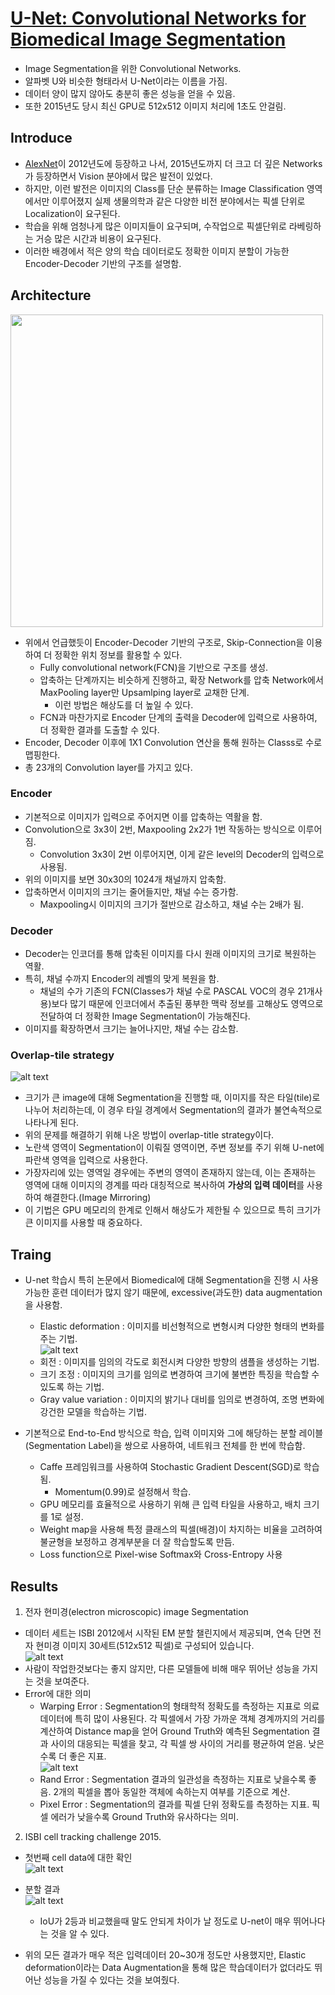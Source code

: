 # [U-Net: Convolutional Networks for Biomedical Image Segmentation](https://arxiv.org/pdf/1505.04597)
* Image Segmentation을 위한 Convolutional Networks.
* 알파벳 U와 비슷한 형태라서 U-Net이라는 이름을 가짐.
* 데이터 양이 많지 않아도 충분히 좋은 성능을 얻을 수 있음.
* 또한 2015년도 당시 최신 GPU로 512x512 이미지 처리에 1초도 안걸림.


## Introduce
* [AlexNet](https://proceedings.neurips.cc/paper_files/paper/2012/file/c399862d3b9d6b76c8436e924a68c45b-Paper.pdf)이 2012년도에 등장하고 나서, 2015년도까지 더 크고 더 깊은 Networks가 등장하면서 Vision 분야에서 많은 발전이 있었다.
* 하지만, 이런 발전은 이미지의 Class를 단순 분류하는 Image Classification 영역에서만 이루어졌지 실제 생물의학과 같은 다양한 비전 분야에서는 픽셀 단위로 Localization이 요구된다.
* 학습을 위해 엄청나게 많은 이미지들이 요구되며, 수작업으로 픽셀단위로 라베링하는 거승 많은 시간과 비용이 요구된다.
* 이러한 배경에서 적은 양의 학습 데이터로도 정확한 이미지 분할이 가능한 Encoder-Decoder 기반의 구조를 설명함.

## Architecture
<img src='imgs/u_net_archi.png' height= 500px>

* 위에서 언급했듯이 Encoder-Decoder 기반의 구조로, Skip-Connection을 이용하여 더 정확한 위치 정보를 활용할 수 있다.
    * Fully convolutional network(FCN)을 기반으로 구조를 생성.
    * 압축하는 단계까지는 비슷하게 진행하고, 확장 Network를 압축 Network에서 MaxPooling layer만 Upsamlping layer로 교채한 단계.
        * 이런 방법은 해상도를 더 높일 수 있다.
    * FCN과 마찬가지로 Encoder 단계의 출력을 Decoder에 입력으로 사용하여, 더 정확한 결과를 도출할 수 있다.
* Encoder, Decoder 이후에 1X1 Convolution 연산을 통해 원하는 Classs로 수로 맵핑한다.
* 총 23개의 Convolution layer를 가지고 있다.

### Encoder
* 기본적으로 이미지가 입력으로 주어지면 이를 압축하는 역활을 함.
* Convolution으로 3x3이 2번, Maxpooling 2x2가 1번 작동하는 방식으로 이루어짐.
    * Convolution 3x3이 2번 이루어지면, 이게 같은 level의 Decoder의 입력으로 사용됨.
* 위의 이미지를 보면 30x30의 1024개 채널까지 압축함.
* 압축하면서 이미지의 크기는 줄어들지만, 채널 수는 증가함.
    * Maxpooling시 이미지의 크기가 절반으로 감소하고, 채널 수는 2배가 됨.

### Decoder 
* Decoder는 인코더를 통해 압축된 이미지를 다시 원래 이미지의 크기로 복원하는 역활.
* 특히, 채널 수까지 Encoder의 레벨의 맞게 복원을 함.
    * 채널의 수가 기존의 FCN(Classes가 채널 수로 PASCAL VOC의 경우 21개사용)보다 많기 때문에 인코더에서 추출된 풍부한 맥락 정보를 고해상도 영역으로 전달하여 더 정확한 Image Segmentation이 가능해진다.
* 이미지를 확장하면서 크기는 늘어나지만, 채널 수는 감소함.

### Overlap-tile strategy  
![alt text](imgs/overlap.png)  
* 크기가 큰 image에 대해 Segmentation을 진행할 때, 이미지를 작은 타일(tile)로 나누어 처리하는데, 이 경우 타일 경계에서 Segmentation의 결과가 불연속적으로 나타나게 된다.
* 위의 문제를 해결하기 위해 나온 방법이 overlap-title strategy이다.
* 노란색 영역이 Segmentation이 이뤄질 영역이면, 주변 정보를 주기 위해 U-net에 파란색 영역을 입력으로 사용한다.
* 가장자리에 있는 영역일 경우에는 주변의 영역이 존재하지 않는데, 이는 존재하는 영역에 대해 이미지의 경계를 따라 대칭적으로 복사하여 **가상의 입력 데이터**를 사용하여 해결한다.(Image Mirroring)
* 이 기법은 GPU 메모리의 한계로 인해서 해상도가 제한될 수 있으므로 특히 크기가 큰 이미지를 사용할 때 중요하다.

## Traing
* U-net 학습시 특히 논문에서 Biomedical에 대해 Segmentation을 진행 시 사용 가능한 훈련 데이터가 많지 않기 때문에, excessive(과도한) data augmentation을 사용함.
    * Elastic deformation : 이미지를 비선형적으로 변형시켜 다양한 형태의 변화를 주는 기법.  
    ![alt text](imgs/data_aug.png)
    * 회전 : 이미지를 임의의 각도로 회전시켜 다양한 방향의 샘플을 생성하는 기법.
    * 크기 조정 : 이미지의 크기를 임의로 변경하여 크기에 불변한 특징을 학습할 수 있도록 하는 기법.
    * Gray value variation : 이미지의 밝기나 대비를 임의로 변경하여, 조명 변화에 강건한 모델을 학습하는 기법.

* 기본적으로 End-to-End 방식으로 학습, 입력 이미지와 그에 해당하는 분할 레이블(Segmentation Label)을 쌍으로 사용하여, 네트워크 전체를 한 번에 학습함.
  * Caffe 프레임워크를 사용하여 Stochastic Gradient Descent(SGD)로 학습됨.
    * Momentum(0.99)로 설정해서 학습.
  * GPU 메모리를 효율적으로 사용하기 위해 큰 입력 타일을 사용하고, 배치 크기를 1로 설정.
  * Weight map을 사용해 특정 클래스의 픽셀(배경)이 차지하는 비율을 고려하여 불균형을 보정하고 경계부분을 더 잘 학습할도록 만듬.
  * Loss function으로 Pixel-wise Softmax와 Cross-Entropy 사용


## Results
1. 전자 현미경(electron microscopic) image Segmentation
  * 데이터 세트는 ISBI 2012에서 시작된 EM 분할 챌린지에서 제공되며, 연속 단면 전자 현미경 이미지 30세트(512x512 픽셀)로 구성되어 있습니다.  
![alt text](imgs/result.png)
* 사람이 작업한것보다는 좋지 않지만, 다른 모델들에 비해 매우 뛰어난 성능을 가지는 것을 보여준다.
* Error에 대한 의미
    * Warping Error : Segmentation의 형태학적 정확도를 측정하는 지표로 의료데이터에 특히 많이 사용된다. 각 픽셀에서 가장 가까운 객체 경계까지의 거리를 계산하여 Distance map을 얻어 Ground Truth와 예측된 Segmentation 결과 사이의 대응되는 픽셀을 찾고, 각 픽셀 쌍 사이의 거리를 평균하여 얻음. 낮은 수록 더 좋은 지표.  
    ![alt text](imgs/wrap_error.png)
    * Rand Error : Segmentation 결과의 일관성을 측정하는 지표로 낮을수록 좋음. 2개의 픽셀을 뽑아 동일한 객체에 속하는지 여부를 기준으로 계산.
    * Pixel Error : Segmentation의 결과를 픽셀 단위 정확도를 측정하는 지표. 픽셀 에러가 낮을수록 Ground Truth와 유사하다는 의미.
2. ISBI cell tracking challenge 2015.
* 첫번째 cell data에 대한 확인  
![alt text](imgs/result1.png) 
* 분할 결과   
![alt text](imgs/result2.png)  
  * IoU가 2등과 비교했을때 말도 안되게 차이가 날 정도로 U-net이 매우 뛰어나다는 것을 알 수 있다.

* 위의 모든 결과가 매우 적은 입력데이터 20~30개 정도만 사용했지만, Elastic deformation이라는 Data Augmentation을 통해 많은 학습데이터가 없더라도 뛰어난 성능을 가질 수 있다는 것을 보여줬다.
